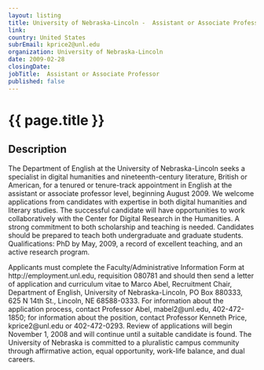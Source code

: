 ```yaml
---
layout: listing
title: University of Nebraska-Lincoln -  Assistant or Associate Professor
link:
country: United States
subrEmail: kprice2@unl.edu
organization: University of Nebraska-Lincoln 
date: 2009-02-28
closingDate: 
jobTitle:  Assistant or Associate Professor
published: false
---
```



# {{ page.title }}

## Description




<p>The Department of English at the University of Nebraska-Lincoln seeks a
specialist in digital humanities and nineteenth-century literature,
British or American, for a tenured or tenure-track appointment in
English at the assistant or associate professor level, beginning August
2009. We welcome applications from candidates with expertise in both
digital humanities and literary studies. The successful candidate will
have opportunities to work collaboratively with the Center for Digital
Research in the Humanities. A strong commitment to both scholarship and
teaching is needed. Candidates should be prepared to teach both
undergraduate and graduate students. Qualifications:  PhD by May, 2009,
a record of excellent teaching, and an active research program.
</p>

<p>Applicants must complete the Faculty/Administrative Information Form at
http://employment.unl.edu, requisition 080781 and should then send a
letter of application and curriculum vitae to Marco Abel, Recruitment
Chair, Department of English, University of Nebraska-Lincoln, PO Box
880333, 625 N 14th St., Lincoln, NE  68588-0333. For information about
the application process, contact Professor Abel, mabel2@unl.edu,
402-472-1850; for information about the position, contact Professor
Kenneth Price, kprice2@unl.edu or 402-472-0293.  Review of applications
will begin November 1, 2008 and will continue until a suitable candidate
is found.  The University of Nebraska is committed to a pluralistic
campus community through affirmative action, equal opportunity,
work-life balance, and dual careers.</p>

